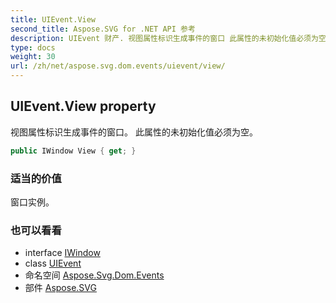 ```yaml
---
title: UIEvent.View
second_title: Aspose.SVG for .NET API 参考
description: UIEvent 财产. 视图属性标识生成事件的窗口 此属性的未初始化值必须为空
type: docs
weight: 30
url: /zh/net/aspose.svg.dom.events/uievent/view/
---
```

## UIEvent.View property

视图属性标识生成事件的窗口。 此属性的未初始化值必须为空。

```csharp
public IWindow View { get; }
```

### 适当的价值

窗口实例。

### 也可以看看

* interface [IWindow](../../../aspose.svg.window/iwindow/)
* class [UIEvent](../)
* 命名空间 [Aspose.Svg.Dom.Events](../../uievent/)
* 部件 [Aspose.SVG](../../../)


